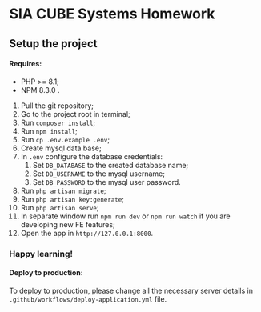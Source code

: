 # SIA CUBE Systems Homework

## Setup the project

#### Requires:
* PHP >= 8.1;
* NPM 8.3.0 .

1. Pull the git repository;
2. Go to the project root in terminal;
3. Run `composer install`;
3. Run `npm install`;
4. Run `cp .env.example .env`;
5. Create mysql data base;
6. In `.env` configure the database credentials:
   1. Set `DB_DATABASE` to the created database name;
   2. Set `DB_USERNAME` to the mysql username;
   3. Set `DB_PASSWORD` to the mysql user password.
7. Run `php artisan migrate`;
7. Run `php artisan key:generate`;
8. Run `php artisan serve`;
9. In separate window run `npm run dev` or `npm run watch` if you are developing new FE features;
10. Open the app in `http://127.0.0.1:8000`.

### Happy learning!

#### Deploy to production:
To deploy to production, please change all the necessary server details in `.github/workflows/deploy-application.yml` file.
